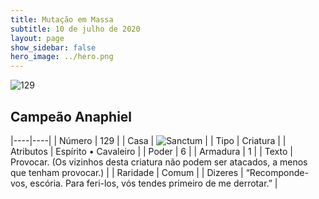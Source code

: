 ```yaml
---
title: Mutação em Massa
subtitle: 10 de julho de 2020
layout: page
show_sidebar: false
hero_image: ../hero.png
---
```


![129](https://cdn.keyforgegame.com/media/card_front/pt/479_129_FR9V84W6X65C_pt.png)

## Campeão Anaphiel

|----|----|
| Número | 129 |
| Casa | ![Sanctum](https://archonarcana.com/images/thumb/c/c7/Sanctum.png/22px-Sanctum.png "Santuário") |
| Tipo | Criatura |
| Atributos | Espírito • Cavaleiro |
| Poder | 6 |
| Armadura | 1 |
| Texto | Provocar. (Os vizinhos desta criatura não podem ser atacados, a menos que tenham provocar.) |
| Raridade | Comum |
| Dizeres | “Recomponde-vos, escória. Para feri-los,   vós tendes primeiro de me derrotar.” |
